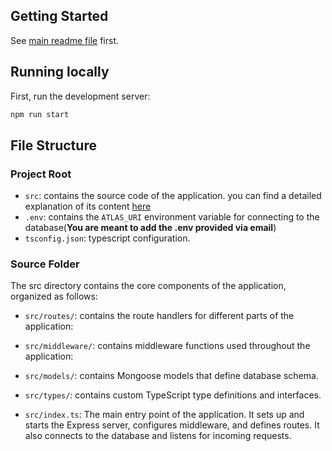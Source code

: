 ## Getting Started

See [main readme file](../README.md) first.

## Running locally

First, run the development server:

```bash
npm run start
```

## File Structure

### Project Root
- `src`: contains the source code of the application. you can find a detailed explanation of its content [here](#source-folder)
- `.env`: contains the `ATLAS_URI` environment variable for connecting to the database(**You are meant to add the .env provided via email**)
- `tsconfig.json`: typescript configuration.

### Source Folder
The src directory contains the core components of the application, organized as follows:

- `src/routes/`: contains the route handlers for different parts of the application:

- `src/middleware/`: contains middleware functions used throughout the application:

- `src/models/`: contains Mongoose models that define database schema.

- `src/types/`: contains custom TypeScript type definitions and interfaces.

- `src/index.ts`: The main entry point of the application. It sets up and starts the Express server, configures middleware, and defines routes. It also connects to the database and listens for incoming requests.
